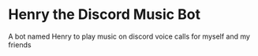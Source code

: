 # Henry the Discord Music Bot
A bot named Henry to play music on discord voice calls for myself and my friends
